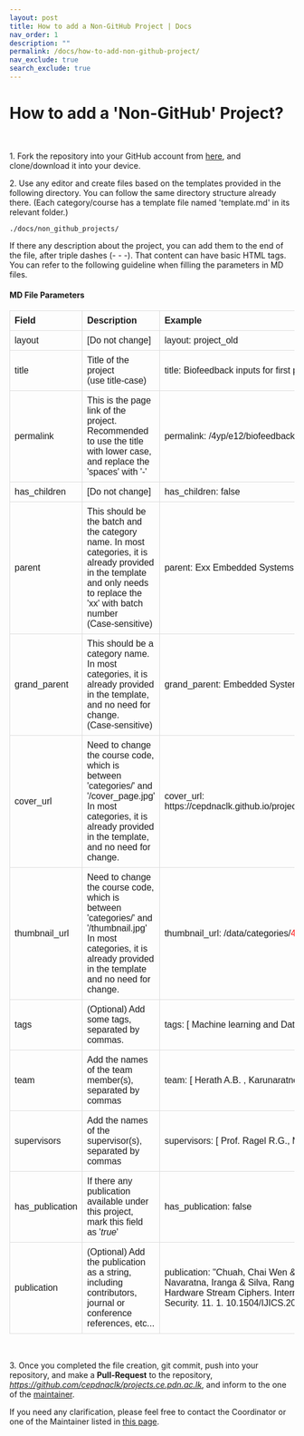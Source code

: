 ```yaml
---
layout: post
title: How to add a Non-GitHub Project | Docs
nav_order: 1
description: ""
permalink: /docs/how-to-add-non-github-project/
nav_exclude: true
search_exclude: true
---
```


# How to add a 'Non-GitHub' Project?
<br>

<span class="instruction">1. Fork the repository into your GitHub account from <a href="">here</a>, and clone/download it into your device.
</span>

<span class="instruction">2. Use any editor and create files based on the templates provided in the following directory. You can follow the same directory structure already there.
    (Each category/course has a template file named 'template.md' in its relevant  folder.)
</span>

```
./docs/non_github_projects/
```

<span class="instruction">
    If there any description about the project, you can add them to the end of the file, after triple dashes (<i>- - -</i>).
    That content can have basic HTML tags.
</span>

<span class="instruction">
    You can refer to the following guideline when filling the parameters in MD files.
</span>

#### MD File Parameters

<table class="table table-responsive">
    <thead class="thead-light">
        <tr>
            <th>Field</th>
            <th>Description</th>
            <th>Example</th>
        </tr>
    </thead>
    <tr>
        <td>layout</td>
        <td>[Do not change]</td>
        <td>layout: project_old</td>
    </tr>
    <tr>
        <td>title</td>
        <td>Title of the project<br>(use title-case)</td>
        <td>title: Biofeedback inputs for first person shooter games</td>
    </tr>
    <tr>
        <td>permalink</td>
        <td>
            This is the page link of the project. Recommended to use the title with lower case, and replace the 'spaces' with '-'
        </td>
        <td>permalink: /4yp/e12/biofeedback-inputs-for-first-person-shooter-games</td>
    </tr>
    <tr>
        <td>has_children</td>
        <td>[Do not change]</td>
        <td>has_children: false</td>
    </tr>
    <tr>
        <td>parent</td>
        <td>
            This should be the batch and the category name.
            In most categories, it is already provided in the template and only needs to replace the 'xx' with batch number<br>
            (Case-sensitive)
        </td>
        <td>parent: Exx Embedded Systems Projects</td>
    </tr>
    <tr>
        <td>grand_parent</td>
        <td>
            This should be a category name.<br>
            In most categories, it is already provided in the template, and no need for change.<br>
            (Case-sensitive)
        </td>
        <td>grand_parent: Embedded Systems Projects</td>
    </tr>
    <tr>
        <td>cover_url</td>
        <td>
            Need to change the course code, which is between 'categories/' and '/cover_page.jpg'<br>
            In most categories, it is already provided in the template, and no need for change.
        </td>
        <td>cover_url: https://cepdnaclk.github.io/projects.ce.pdn.ac.lk/data/categories/<span class="red">4yp</span>/cover_page.jpg</td>
    </tr>
    <tr>
        <td>thumbnail_url</td>
        <td>
            Need to change the course code, which is between 'categories/' and '/thumbnail.jpg'<br>
            In most categories, it is already provided in the template and no need for change.
        </td>
        <td>thumbnail_url: /data/categories/<span class="red">4yp</span>/thumbnail.jpg</td>
    </tr>
    <tr>
        <td>tags</td>
        <td>(Optional) Add some tags, separated by commas.</td>
        <td>tags: [	Machine learning and Data Mining ]</td>
    </tr>
    <tr>
        <td>team</td>
        <td>Add the names of the team member(s), separated by commas</td>
        <td>team: [ Herath A.B. , Karunaratne S. ]</td>
    </tr>
    <tr>
        <td>supervisors</td>
        <td>Add the names of the supervisor(s), separated by commas</td>
        <td>supervisors: [ Prof. Ragel R.G., Mr. D.S. Deegalla ]</td>
    </tr>
    <tr>
        <td>has_publication</td>
        <td>If there any publication available under this project, mark this field as '<i>true</i>'</td>
        <td>has_publication: false</td>
    </tr>
    <tr>
        <td>publication</td>
        <td>(Optional) Add the publication as a string, including contributors, journal or conference references, etc... </td>
        <td>publication: "Chuah, Chai Wen & Alawatugoda, Janaka & Kumarasiri, Malitha & Navaratna, Iranga & Silva, Rangana. (2019). On Power Analysis Attacks against Hardware Stream Ciphers. International Journal of Information and Computer Security. 11. 1. 10.1504/IJICS.2019.10023739."</td>
    </tr>
</table>
<br>

<span class="instruction">3. Once you completed the file creation, git commit, push into your repository,
    and make a <b>Pull-Request</b> to the repository, <i>https://github.com/cepdnaclk/projects.ce.pdn.ac.lk</i>,
    and inform to the one of the <a href="../contact">maintainer</a>.
</span>

<div class="card">
    <div class="card-body">
        <p class="card-text">
            If you need any clarification, please feel free to contact the Coordinator or one of the Maintainer listed in
            <a href="../contact">this page</a>.
        </p>
    </div>
</div>

<style>
table {
    font-family: arial, sans-serif;
    border-collapse: collapse;
    width: 100%;
}

td, th {
    border: 1px solid #dddddd;
    text-align: left;
    padding: 8px;
}
.red{
    color:red;
}
</style>
